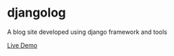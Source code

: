 # djangolog
A blog site developed using django framework and tools

<a href="http://aliyevorkhan.pythonanywhere.com/">Live Demo</a>
